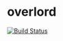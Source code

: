 overlord
========

[![Build Status](https://secure.travis-ci.org/quermit/overlord.png?branch=master)](http://travis-ci.org/quermit/overlord)